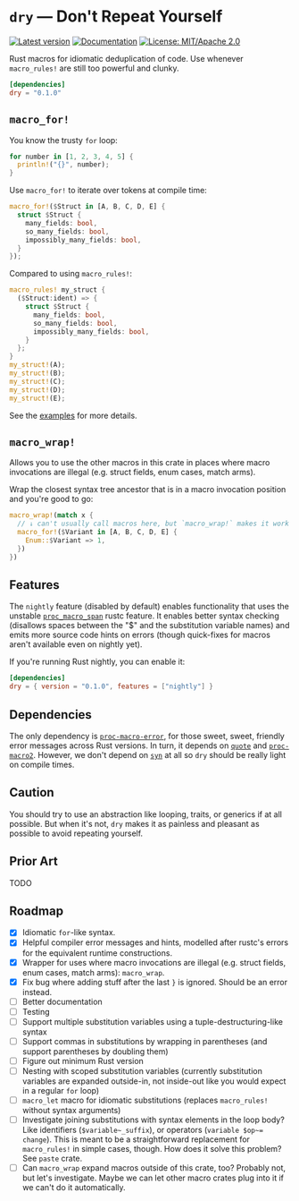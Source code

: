 # `dry` — Don't Repeat Yourself

[![Latest version](https://img.shields.io/crates/v/dry.svg)](https://crates.io/crates/dry)
[![Documentation](https://docs.rs/dry/badge.svg)](https://docs.rs/dry)
[![License: MIT/Apache 2.0](https://img.shields.io/badge/license-MIT%2FApache-blue.svg)](COPYRIGHT)

<!-- Shows "MIT OR Apache-2.0" for some reason even though it doesn't for `lazy-static` or `clippy`, for example. >
<!-- [![License: MIT/Apache-2.0](https://img.shields.io/crates/l/dry.svg)](COPYRIGHT) -->

Rust macros for idiomatic deduplication of code. Use whenever `macro_rules!`
are still too powerful and clunky.

```toml
[dependencies]
dry = "0.1.0"
```

## `macro_for!`

You know the trusty `for` loop:

```rust
for number in [1, 2, 3, 4, 5] {
  println!("{}", number);
}
```

Use `macro_for!` to iterate over tokens at compile time:

```rust
macro_for!($Struct in [A, B, C, D, E] {
  struct $Struct {
    many_fields: bool,
    so_many_fields: bool,
    impossibly_many_fields: bool,
  }
});
```

Compared to using `macro_rules!`:

```rust
macro_rules! my_struct {
  ($Struct:ident) => {
    struct $Struct {
      many_fields: bool,
      so_many_fields: bool,
      impossibly_many_fields: bool,
    }
  };
}
my_struct!(A);
my_struct!(B);
my_struct!(C);
my_struct!(D);
my_struct!(E);
```

See the [examples](examples) for more details.

## `macro_wrap!`

Allows you to use the other macros in this crate in places where macro
invocations are illegal (e.g. struct fields, enum cases, match arms).

Wrap the closest syntax tree ancestor that is in a macro invocation position
and you're good to go:

```rust
macro_wrap!(match x {
  // ↓ can't usually call macros here, but `macro_wrap!` makes it work
  macro_for!($Variant in [A, B, C, D, E] {
    Enum::$Variant => 1,
  })
})
```

## Features

The `nightly` feature (disabled by default) enables functionality that uses the
unstable [`proc_macro_span`] rustc feature. It enables better syntax checking
(disallows spaces between the "$" and the substitution variable names) and emits
more source code hints on errors (though quick-fixes for macros aren't
available even on nightly yet).

If you're running Rust nightly, you can enable it:

```toml
[dependencies]
dry = { version = "0.1.0", features = ["nightly"] }
```

[`proc_macro_span`]: https://github.com/rust-lang/rust/issues/54725

## Dependencies

The only dependency is [`proc-macro-error`], for those sweet, sweet, friendly
error messages across Rust versions. In turn, it depends on [`quote`] and
[`proc-macro2`]. However, we don't depend on [`syn`] at all so `dry` should be
really light on compile times.

[`proc-macro-error`]: https://docs.rs/proc-macro-error
[`quote`]: https://docs.rs/quote
[`syn`]: https://docs.rs/syn
[`proc-macro2`]: https://docs.rs/proc-macro2

## Caution

You should try to use an abstraction like looping, traits, or generics if at
all possible. But when it's not, `dry` makes it as painless and pleasant as
possible to avoid repeating yourself.

## Prior Art

TODO

## Roadmap

- [x] Idiomatic `for`-like syntax.
- [x] Helpful compiler error messages and hints, modelled after rustc's errors
      for the equivalent runtime constructions.
- [x] Wrapper for uses where macro invocations are illegal (e.g. struct fields,
      enum cases, match arms): `macro_wrap`.
- [x] Fix bug where adding stuff after the last `}` is ignored. Should be an
      error instead.
- [ ] Better documentation
- [ ] Testing
- [ ] Support multiple substitution variables using a tuple-destructuring-like
      syntax
- [ ] Support commas in substitutions by wrapping in parentheses (and support
      parentheses by doubling them)
- [ ] Figure out minimum Rust version
- [ ] Nesting with scoped substitution variables (currently substitution
      variables are expanded outside-in, not inside-out like you would expect in a
      regular `for` loop)
- [ ] `macro_let` macro for idiomatic substitutions (replaces `macro_rules!`
      without syntax arguments)
- [ ] Investigate joining substitutions with syntax elements in the loop body?
      Like identifiers (`$variable~_suffix`), or operators (`variable $op~= change`). This is meant to be a straightforward replacement for
      `macro_rules!` in simple cases, though. How does it solve this problem?
      See `paste` crate.
- [ ] Can `macro_wrap` expand macros outside of this crate, too? Probably not,
      but let's investigate. Maybe we can let other macro crates plug into it
      if we can't do it automatically.
